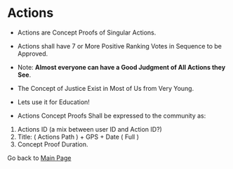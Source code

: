 # Actions

- Actions are Concept Proofs of Singular Actions. 
- Actions shall have 7 or More Positive Ranking Votes in Sequence to be Approved.
- Note: **Almost everyone can have a Good Judgment of All Actions they See**. 
- The Concept of Justice Exist in Most of Us from Very Young. 
- Lets use it for Education!

- Actions Concept Proofs Shall be expressed to the community as:
1. Actions ID (a mix between user ID and Action ID?)
2. Title: ( Actions Path ) + GPS + Date ( Full )
3. Concept Proof Duration.

Go back to [Main Page](../../../../../../README.md)